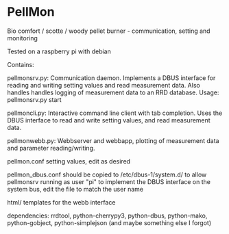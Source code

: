 PellMon
=======

Bio comfort / scotte / woody pellet burner - communication, setting and monitoring

Tested on a raspberry pi with debian


Contains: 

pellmonsrv.py:
Communication daemon. Implements a DBUS interface for reading and writing setting values and read measurement data. Also handles handles logging of measurement data to an RRD database. Usage: pellmonsrv.py start

pellmoncli.py:
Interactive command line client with tab completion. Uses the DBUS interface to read and write setting values, and read measurement data. 

pellmonwebb.py:
Webbserver and webbapp, plotting of measurement data and parameter reading/writing.

pellmon.conf
setting values, edit as desired

pellmon_dbus.conf
should be copied to /etc/dbus-1/system.d/ to allow pellmonsrv running as user "pi" to implement the DBUS interface on the system bus, edit the file to match the user name

html/
templates for the webb interface

dependencies:
rrdtool, python-cherrypy3, python-dbus, python-mako, python-gobject, python-simplejson
(and maybe something else I forgot)


